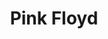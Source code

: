---
title: "Pink Floyd"
hashtag: "pink-floyd"
layout: hashtag
a:
  - band
from:
  - England
tags:
  - English
  - Band
---